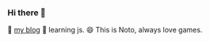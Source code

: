 ### Hi there 👋

💬 [my blog](https://noto1998.gitee.io/)
🌱 learning js.
😄 This is Noto, always love games.

<!--
- 🔭 I’m currently working on ...
- 🌱 I’m currently learning ...
- 👯 I’m looking to collaborate on ...
- 🤔 I’m looking for help with ...
- 📫 How to reach me: ...
- ⚡ Fun fact: ...
-->
